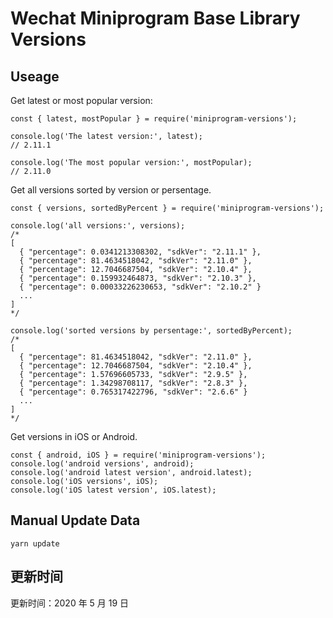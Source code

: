 
# Wechat Miniprogram Base Library Versions

## Useage

Get latest or most popular version:

```;
const { latest, mostPopular } = require('miniprogram-versions');

console.log('The latest version:', latest);
// 2.11.1

console.log('The most popular version:', mostPopular);
// 2.11.0

```

Get all versions sorted by version or persentage.

```
const { versions, sortedByPercent } = require('miniprogram-versions');

console.log('all versions:', versions);
/*
[
  { "percentage": 0.0341213308302, "sdkVer": "2.11.1" },
  { "percentage": 81.4634518042, "sdkVer": "2.11.0" },
  { "percentage": 12.7046687504, "sdkVer": "2.10.4" },
  { "percentage": 0.159932464873, "sdkVer": "2.10.3" },
  { "percentage": 0.00033226230653, "sdkVer": "2.10.2" }
  ...
]
*/

console.log('sorted versions by persentage:', sortedByPercent);
/*
[
  { "percentage": 81.4634518042, "sdkVer": "2.11.0" },
  { "percentage": 12.7046687504, "sdkVer": "2.10.4" },
  { "percentage": 1.57696605733, "sdkVer": "2.9.5" },
  { "percentage": 1.34298708117, "sdkVer": "2.8.3" },
  { "percentage": 0.765317422796, "sdkVer": "2.6.6" }
  ...
]
*/
```

Get versions in iOS or Android.

```
const { android, iOS } = require('miniprogram-versions');
console.log('android versions', android);
console.log('android latest version', android.latest);
console.log('iOS versions', iOS);
console.log('iOS latest version', iOS.latest);
```

## Manual Update Data

```
yarn update
```

## 更新时间

更新时间：2020 年 5 月 19 日
